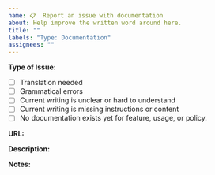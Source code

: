 ```yaml
---
name: 📋  Report an issue with documentation
about: Help improve the written word around here.
title: ""
labels: "Type: Documentation"
assignees: ""
---
```


**Type of Issue:**
<!-- Change one selection from '[ ]' to '[X]' -->

- [ ] Translation needed
- [ ] Grammatical errors
- [ ] Current writing is unclear or hard to understand
- [ ] Current writing is missing instructions or content
- [ ] No documentation exists yet for feature, usage, or policy.

**URL:**
<!-- URL link to current document. -->

**Description:**
<!-- A clear and concise description of what the issue is. -->

**Notes:**
<!-- Add any other context or screenshots about the issue. -->
